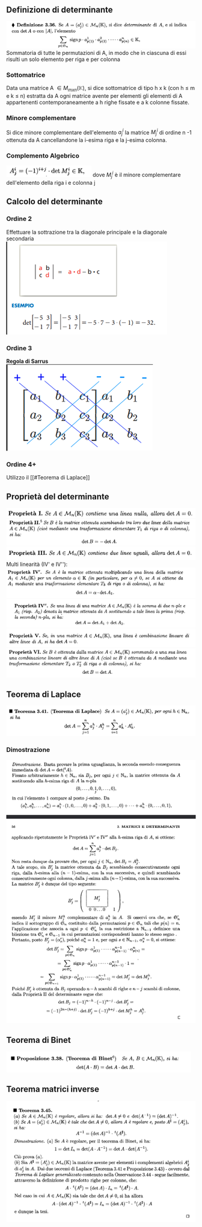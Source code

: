 ## Definizione di determinante

![placeholder](./imgs/Pasted_image_20231008102821.png)
Sommatoria di tutte le permutazioni di A, in modo che in ciascuna di essi risulti un solo elemento per riga e per colonna

### Sottomatrice
Data una matrice A $\in M_{mxn}(\mathbb K)$, si dice sottomatrice di tipo h x k (con h $\le$ m e k $\le$ n) estratta da A ogni matrice avente per elementi gli elementi di A appartenenti contemporaneamente a h righe fissate e a k colonne fissate.

### Minore complementare
Si dice minore complementare dell'elemento $a^i_j$ la matrice $M^i_j$ di ordine n -1 ottenuta da A cancellandone la i-esima riga e la j-esima colonna.

### Complemento Algebrico
![placeholder](./imgs/Pasted_image_20231008113102.png)
dove $M^i_j$ è il minore complementare dell'elemento della riga i e colonna j
## Calcolo del determinante
### Ordine 2
Effettuare la sottrazione tra la diagonale principale e la diagonale secondaria
![placeholder](./imgs/Pasted_image_20231008103326.png)

### Ordine 3
**Regola di Sarrus**
![placeholder](./imgs/Pasted_image_20231008103437.png)

### Ordine 4+
Utilizzo il [[#Teorema di Laplace]]

## Proprietà del determinante
![placeholder](./imgs/Pasted_image_20231008103627.png)
![placeholder](./imgs/Pasted_image_20231008103716.png)
![placeholder](./imgs/Pasted_image_20231008103650.png)
Multi linearità (IV' e IV''):
![placeholder](./imgs/Pasted_image_20231008103700.png)
![placeholder](./imgs/Pasted_image_20231008103735.png)
![placeholder](./imgs/Pasted_image_20231008103749.png)
![placeholder](./imgs/Pasted_image_20231008103802.png)

## Teorema di Laplace
![placeholder](./imgs/Pasted_image_20231008104415.png)
### Dimostrazione
![placeholder](./imgs/Pasted_image_20231008113316.png)

## Teorema di Binet
![placeholder](./imgs/Pasted_image_20231008161935.png)
## Teorema matrici inverse
![placeholder](./imgs/Pasted_image_20231008161831.png)
